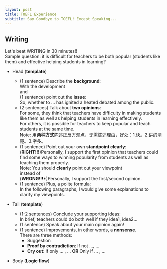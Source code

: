 ```yaml
---
layout: post
title: TOEFL Experience
subtitle: Say Goodbye to TOEFL! Except Speaking...
---
```


## Writing
Let's beat WRITING in 30 minutes!!   
Sample question: it is difficult for teachers to be both popular (students like them) and effective helping students in learning?

* Head (**template**)
    * (1 sentence) Describe the **background**:   
    With the development   
    and    
    (1 sentence) point out the **issue**:   
    So, whether to ... has ignited a heated debated among the public.   
    * (2 sentences) Talk about **two opinions**:   
    For some, they think that teachers have difficulty in making students like them as well as helping students in learning effectively.    
    For others, it is possible for teachers to keep popular and teach students at the same time.   
    Note: 用**两种方式**陈述正反方观点，无需陈述理由，好处：1.快。2.讲的清楚。3.字多。   
    * (1 sentence) Point out your own **standpoint clearly**:   
    (**RIGHT!!!**)Personally, I support the first opinion that teachers could find some ways to winning popularity from students as well as teaching them properly.   
    Note: You should **clearly** point out your viewpoint   
    instead of    
    (**WRONG!!!***)Personally, I support the first/second opinion.   
    * (1 sentence) Plus, a polite formula:   
    In the following paragraphs, I would give some explanations to clarify my viewpoints.   

* Tail (**template**)
    * (1-2 sentences) Conclude your supporting ideas:   
    In brief, teachers could do both well if they idea1, idea2...   
    * (1 sentence) Speak about your main opinion again!   
    * (1 sentence) Improvements, in other words, a **nonsense**.   
    There are three methods:   
        * Suggestion   
        * **Proof by contradiction**: If not ..., ...
        * **Cry out**: If only ... , ... **OR** Only if ... , ...

* Body (**Logic flow**)   
